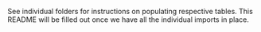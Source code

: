 See individual folders for instructions on populating respective tables. This README will be filled out once we have all the individual imports in place.

